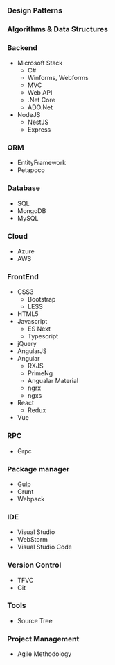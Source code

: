 ### Design Patterns
### Algorithms & Data Structures
### Backend
- Microsoft Stack
	- C#
	- Winforms, Webforms
	- MVC
	- Web API
	- .Net Core
    - ADO.Net
- NodeJS
	- NestJS
    - Express

### ORM
- EntityFramework
- Petapoco

### Database
- SQL
- MongoDB
- MySQL

### Cloud
- Azure
- AWS

### FrontEnd
- CSS3
	- Bootstrap
    - LESS    
- HTML5
- Javascript
	- ES Next
    - Typescript
- jQuery
- AngularJS
- Angular
	- RXJS
    - PrimeNg
    - Angualar Material
    - ngrx
    - ngxs
- React
	- Redux
- Vue
    
### RPC
- Grpc

### Package manager
- Gulp
- Grunt
- Webpack

### IDE
- Visual Studio
- WebStorm
- Visual Studio Code

### Version Control
- TFVC
- Git

### Tools
- Source Tree


### Project Management
- Agile Methodology
